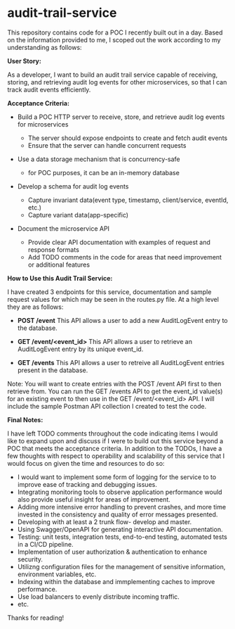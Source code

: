 # audit-trail-service
This repository contains code for a POC I recently built out in a day. Based on the information provided to me, I scoped out the work according to my understanding as follows:

**User Story:**

As a developer, I want to build an audit trail service capable of receiving, storing, and retrieving audit log events for other microservices, so that I can track audit events efficiently.

**Acceptance Criteria:**
- Build a POC HTTP server to receive, store, and retrieve audit log events for microservices
  - The server should expose endpoints to create and fetch audit events
  - Ensure that the server can handle concurrent requests
  
- Use a data storage mechanism that is concurrency-safe
  - for POC purposes, it can be an in-memory database
    
- Develop a schema for audit log events
  - Capture invariant data(event type, timestamp, client/service, eventId, etc.)
  - Capture variant data(app-specific)
  
- Document the microservice API
  - Provide clear API documentation with examples of request and response formats
  - Add TODO comments in the code for areas that need improvement or additional features

**How to Use this Audit Trail Service:**

I have created 3 endpoints for this service, documentation and sample request values for which may be seen in the routes.py file. At a high level they are as follows:

- **POST /event**
  This API allows a user to add a new AuditLogEvent entry to the database.

- **GET /event/<event_id>** 
  This API allows a user to retrieve an AuditLogEvent entry by its unique event_id.

- **GET /events**
  This API allows a user to retreive all AuditLogEvent entries present in the database. 

Note: You will want to create entries with the POST /event API first to then retrieve from. You can run the GET /events API to get the event_id value(s) for an existing event to then use
in the GET /event/<event_id> API. 
I will include the sample Postman API collection I created to test the code. 

**Final Notes:**

I have left TODO comments throughout the code indicating items I would like to expand upon and discuss if I were to build out this service beyond a POC that meets the acceptance criteria. 
In addition to the TODOs, I have a few thoughts with respect to operability and scalability of this service that I would focus on given the time and resources to do so:

- I would want to implement some form of logging for the service to to improve ease of tracking and debugging issues.
- Integrating monitoring tools to observe application performance would also provide useful insight for areas of improvement.
- Adding more intensive error handling to prevent crashes, and more time invested in the consistency and quality of error messages presented.
- Developing with at least a 2 trunk flow- develop and master.
- Using Swagger/OpenAPI for generating interactive API documentation.
- Testing: unit tests, integration tests, end-to-end testing, automated tests in a CI/CD pipeline.
- Implementation of user authorization & authentication to enhance security.
- Utilizng configuration files for the management of sensitive information, environment variables, etc. 
- Indexing within the database and immplementing caches to improve performance.
- Use load balancers to evenly distribute incoming traffic.
- etc. 

Thanks for reading! 
